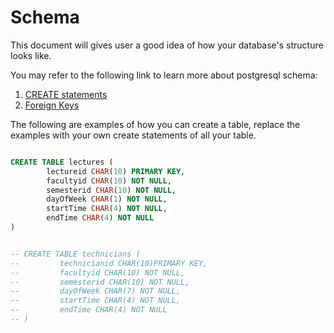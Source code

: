 # Schema

This document will gives user a good idea of how your database's structure looks like. 
 
You may refer to the following link to learn more about postgresql schema:

1. [CREATE statements](https://www.postgresqltutorial.com/postgresql-create-table/)
2. [Foreign Keys](https://www.postgresqltutorial.com/postgresql-foreign-key/)

The following are examples of how you can create a table, replace the examples with your own create statements of all your table.
```sql

CREATE TABLE lectures (
        lectureid CHAR(10) PRIMARY KEY, 
        facultyid CHAR(10) NOT NULL,
        semesterid CHAR(10) NOT NULL,
        dayOfWeek CHAR(1) NOT NULL,
        startTime CHAR(4) NOT NULL,
        endTime CHAR(4) NOT NULL
)


-- CREATE TABLE technicians (
--         technicianid CHAR(10)PRIMARY KEY, 
--         facultyid CHAR(10) NOT NULL,
--         semesterid CHAR(10) NOT NULL,
--         dayOfWeek CHAR(7) NOT NULL,
--         startTime CHAR(4) NOT NULL,
--         endTime CHAR(4) NOT NULL
-- )
